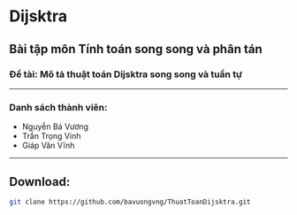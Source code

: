 # Dijsktra
## Bài tập môn Tính toán song song và phân tán
### Đề tài: Mô tả thuật toán Dijsktra song song và tuần tự
---
### Danh sách thành viên:
* Nguyễn Bá Vương
* Trần Trọng Vinh
* Giáp Văn Vĩnh
---
## Download:
```sh
git clone https://github.com/bavuongvng/ThuatToanDijsktra.git
```
